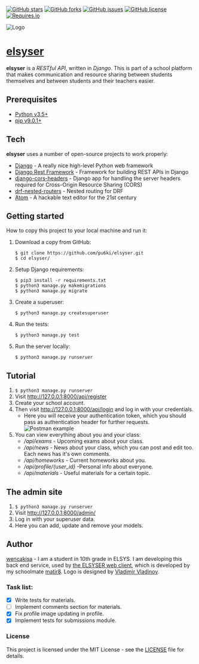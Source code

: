 [![GitHub stars](https://img.shields.io/github/stars/pu6ki/elsyser.svg?style=flat-square)](https://github.com/pu6ki/elsyser/stargazers)
[![GitHub forks](https://img.shields.io/github/forks/pu6ki/elsyser.svg?style=flat-square)](https://github.com/pu6ki/elsyser/network)
[![GitHub issues](https://img.shields.io/github/issues/pu6ki/elsyser.svg?style=flat-square)](https://github.com/pu6ki/elsyser/issues)
[![GitHub license](https://img.shields.io/badge/license-MIT-blue.svg?style=flat-square)](https://raw.githubusercontent.com/pu6ki/elsyser/master/LICENSE)
[![Requires.io](https://img.shields.io/requires/github/pu6ki/elsyser.svg?style=flat-square)](https://raw.githubusercontent.com/pu6ki/elsyser/master/requirements.txt)

![Logo](https://raw.githubusercontent.com/pu6ki/elsyser/master/static/logo-black.png)

# [elsyser](https://elsyser.herokuapp.com/api/register/)

**elsyser** is a *RESTful API*, written in *Django*. This is part of a school platform that makes communication and resource sharing between students themselves and between students and their teachers easier.

## Prerequisites

- [Python v3.5+](https://www.python.org/downloads/)
- [pip v9.0.1+](https://pypi.python.org/pypi/pip)

## Tech

**elsyser** uses a number of open-source projects to work properly:

* [Django](https://github.com/django/django) - A really nice high-level Python web framework
* [Django Rest Framework](https://github.com/tomchristie/django-rest-framework) - Framework for building REST APIs in Django
* [django-cors-headers](https://github.com/ottoyiu/django-cors-headers) - Django app for handling the server headers required for Cross-Origin Resource Sharing (CORS)
* [drf-nested-routers](https://github.com/alanjds/drf-nested-routers) - Nested routing for DRF
* [Atom](https://github.com/atom/atom) - A hackable text editor for the 21st century

## Getting started

How to copy this project to your local machine and run it:

1. Download a copy from GitHub:

    ```
    $ git clone https://github.com/pu6ki/elsyser.git
    $ cd elsyser/
    ```

2. Setup Django requirements:

    ```
    $ pip3 install -r requirements.txt
    $ python3 manage.py makemigrations
    $ python3 manage.py migrate
    ```

3. Create a superuser:

    ```
    $ python3 manage.py createsuperuser
    ```

4. Run the tests:

    ```
    $ python3 manage.py test
    ```

5. Run the server locally:

    ```
    $ python3 manage.py runserver
    ```

## Tutorial

1. `$ python3 manage.py runserver`
2. Visit http://127.0.0.1:8000/api/register
3. Create your school account.
4. Then visit http://127.0.0.1:8000/api/login and log in with your credentials.
    - Here you will receive your authentication token, which you should pass as authentication header for further requests.
    ![Postman example](https://raw.githubusercontent.com/pu6ki/elsyser/master/static/authorization-example.png)
5. You can view everything about you and your class:
    - */api/exams* - Upcoming exams about your class.
    - */api/news* - News about your class, which you can post and edit too. Each news has it's own comments.
    - */api/homeworks* - Current homeworks about you.
    - */api/profile/{user_id}* -Personal info about everyone.
    - */api/materials* - Useful materials for a certain topic.

## The admin site

1. `$ python3 manage.py runserver`
2. Visit http://127.0.0.1:8000/admin/
3. Log in with your superuser data.
4. Here you can add, update and remove your models.

## Author

[wencakisa](https://github.com/wencakisa) - I am a student in 10th grade in ELSYS.
I am developing this back end service, used by [the ELSYSER web client](https://github.com/pu6ki/elsyser-web-client),
which is developed by my schoolmate [matir8](https://github.com/matir8).
Logo is designed by [Vladimir Vladinov](https://github.com/thehughmungus).

### Task list:

- [x] Write tests for materials.
- [ ] Implement comments section for materials.
- [x] Fix profile image updating in profile.
- [x] Implement tests for submissions module.

### License

This project is licensed under the MIT License - see the [LICENSE](LICENSE) file for details.
